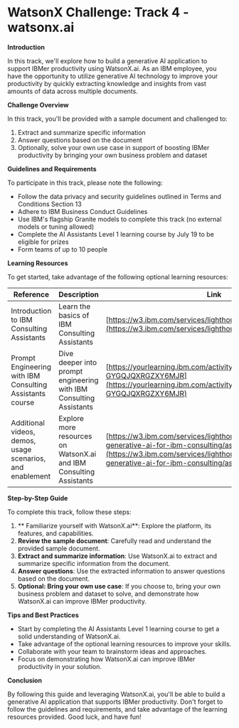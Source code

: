 **WatsonX Challenge: Track 4 - watsonx.ai**
=====================================================



**Introduction**

 In this track, we'll explore how to build a generative AI application to support IBMer productivity using WatsonX.ai. As an IBM employee, you have the opportunity to utilize generative AI technology to improve your productivity by quickly extracting knowledge and insights from vast amounts of data across multiple documents.

**Challenge Overview**

In this track, you'll be provided with a sample document and challenged to:

1. Extract and summarize specific information
2. Answer questions based on the document
3. Optionally, solve your own use case in support of boosting IBMer productivity by bringing your own business problem and dataset

**Guidelines and Requirements**

To participate in this track, please note the following:

* Follow the data privacy and security guidelines outlined in Terms and Conditions Section 13
* Adhere to IBM Business Conduct Guidelines
* Use IBM's flagship Granite models to complete this track (no external models or tuning allowed)
* Complete the AI Assistants Level 1 learning course by July 19 to be eligible for prizes
* Form teams of up to 10 people

**Learning Resources**

To get started, take advantage of the following optional learning resources:

| Reference | Description | Link |
| --- | --- | --- |
| Introduction to IBM Consulting Assistants | Learn the basics of IBM Consulting Assistants | [https://w3.ibm.com/services/lighthouse/videos/123931](https://w3.ibm.com/services/lighthouse/videos/123931) |
| Prompt Engineering with IBM Consulting Assistants course | Dive deeper into prompt engineering with IBM Consulting Assistants | [https://yourlearning.ibm.com/activity/ILB-GYGQJQXRGZXY6MJR](https://yourlearning.ibm.com/activity/ILB-GYGQJQXRGZXY6MJR) |
| Additional videos, demos, usage scenarios, and enablement | Explore more resources on WatsonX.ai and IBM Consulting Assistants | [https://w3.ibm.com/services/lighthouse/spaces/view/watsonx-generative-ai-for-ibm-consulting/assistants](https://w3.ibm.com/services/lighthouse/spaces/view/watsonx-generative-ai-for-ibm-consulting/assistants) |

**Step-by-Step Guide**

To complete this track, follow these steps:

1. ** Familiarize yourself with WatsonX.ai**: Explore the platform, its features, and capabilities.
2. **Review the sample document**: Carefully read and understand the provided sample document.
3. **Extract and summarize information**: Use WatsonX.ai to extract and summarize specific information from the document.
4. **Answer questions**: Use the extracted information to answer questions based on the document.
5. **Optional: Bring your own use case**: If you choose to, bring your own business problem and dataset to solve, and demonstrate how WatsonX.ai can improve IBMer productivity.

**Tips and Best Practices**

* Start by completing the AI Assistants Level 1 learning course to get a solid understanding of WatsonX.ai.
* Take advantage of the optional learning resources to improve your skills.
* Collaborate with your team to brainstorm ideas and approaches.
* Focus on demonstrating how WatsonX.ai can improve IBMer productivity in your solution.

**Conclusion**

By following this guide and leveraging WatsonX.ai, you'll be able to build a generative AI application that supports IBMer productivity. Don't forget to follow the guidelines and requirements, and take advantage of the learning resources provided. Good luck, and have fun!